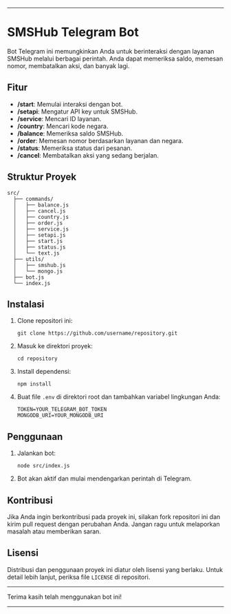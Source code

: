 
---

# SMSHub Telegram Bot

Bot Telegram ini memungkinkan Anda untuk berinteraksi dengan layanan SMSHub melalui berbagai perintah. Anda dapat memeriksa saldo, memesan nomor, membatalkan aksi, dan banyak lagi.

## Fitur

- **/start**: Memulai interaksi dengan bot.
- **/setapi**: Mengatur API key untuk SMSHub.
- **/service**: Mencari ID layanan.
- **/country**: Mencari kode negara.
- **/balance**: Memeriksa saldo SMSHub.
- **/order**: Memesan nomor berdasarkan layanan dan negara.
- **/status**: Memeriksa status dari pesanan.
- **/cancel**: Membatalkan aksi yang sedang berjalan.

## Struktur Proyek

```
src/
  ├── commands/
  │   ├── balance.js
  │   ├── cancel.js
  │   ├── country.js
  │   ├── order.js
  │   ├── service.js
  │   ├── setapi.js
  │   ├── start.js
  │   ├── status.js
  │   └── text.js
  ├── utils/
  │   ├── smshub.js
  │   └── mongo.js
  ├── bot.js
  └── index.js
```

## Instalasi

1. Clone repositori ini:
    ```
    git clone https://github.com/username/repository.git
    ```
2. Masuk ke direktori proyek:
    ```
    cd repository
    ```
3. Install dependensi:
    ```
    npm install
    ```
4. Buat file `.env` di direktori root dan tambahkan variabel lingkungan Anda:
    ```
    TOKEN=YOUR_TELEGRAM_BOT_TOKEN
    MONGODB_URI=YOUR_MONGODB_URI
    ```

## Penggunaan

1. Jalankan bot:
    ```
    node src/index.js
    ```
2. Bot akan aktif dan mulai mendengarkan perintah di Telegram.

## Kontribusi

Jika Anda ingin berkontribusi pada proyek ini, silakan fork repositori ini dan kirim pull request dengan perubahan Anda. Jangan ragu untuk melaporkan masalah atau memberikan saran.

## Lisensi

Distribusi dan penggunaan proyek ini diatur oleh lisensi yang berlaku. Untuk detail lebih lanjut, periksa file `LICENSE` di repositori.

---

Terima kasih telah menggunakan bot ini!

---